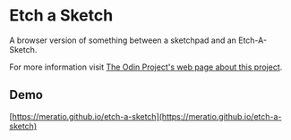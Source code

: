 # Etch a Sketch

A browser version of something between a sketchpad and an Etch-A-Sketch.

For more information visit [The Odin Project's web page about this project](https://www.theodinproject.com/lessons/foundations-etch-a-sketch).

## Demo

[https://meratio.github.io/etch-a-sketch](https://meratio.github.io/etch-a-sketch)
